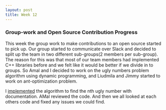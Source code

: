 ```yaml
---
layout: post
title: Week 12
---
```

### Group-work and Open Source Contribution Progress
This week the group work to make contributions to an open source started to pick up. Our group started to communicate over Slack and decided to split up the team in two different sub-groups(2 members per sub-group). The reason for this was that most of our team members had implemented C++ libraries before and we felt like it would be better if we divide in to groups. So Amal and I decided to work on the ugly numbers problem algorithm using dynamic programming, and Liudmila and Jimmy started to work on ant-optimization problem. 

I [implemented](https://github.com/anupamdas104/cosmos/blob/Anupam/code/mathematical_algorithms/src/ugly_number/ugly_number.cpp) the algorithm to find the nth ugly number with documentation. AMal reviewed the code. And then we all looked at each others code and fixed any issues we could find. 


